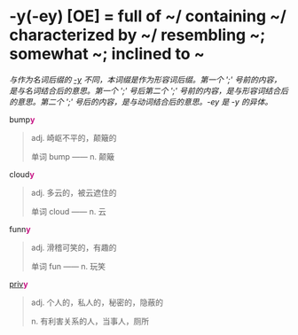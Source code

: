 # -y(-ey) [OE] = full of ~/ containing ~/ characterized by ~/ resembling ~; somewhat ~; inclined to ~

*与作为名词后缀的 [-y](-y.2.md) 不同，本词缀是作为形容词后缀。第一个 ';' 号前的内容，是与名词结合后的意思。第一个 ';' 号后第二个 ';' 号前的内容，是与形容词结合后的意思。第二个 ';' 号后的内容，是与动词结合后的意思。-ey 是 -y 的异体。*

bump<b style="color: #C71585;">y</b>
> adj. 崎岖不平的，颠簸的
>
>  单词 bump —— n. 颠簸

cloud<b style="color: #C71585;">y</b>
> adj. 多云的，被云遮住的
>
>  单词 cloud —— n. 云

funn<b style="color: #C71585;">y</b>
> adj. 滑稽可笑的，有趣的
>
>  单词 fun —— n. 玩笑

[priv](_priv_.md)<b style="color: #C71585;">y</b>
> adj. 个人的，私人的，秘密的，隐蔽的
>
> n. 有利害关系的人，当事人，厕所